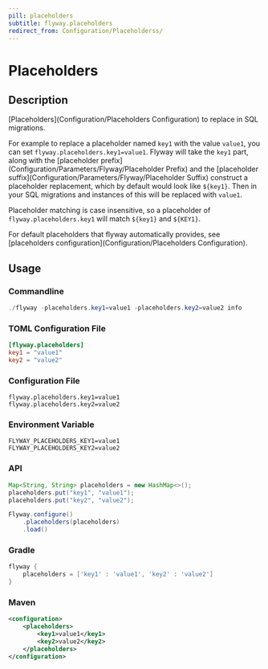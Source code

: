 ```yaml
---
pill: placeholders
subtitle: flyway.placeholders
redirect_from: Configuration/Placeholderss/
---
```


# Placeholders

## Description
[Placeholders](Configuration/Placeholders Configuration) to replace in SQL migrations. 

For example to replace a placeholder named `key1` with the value `value1`, you can set `flyway.placeholders.key1=value1`. 
Flyway will take the `key1` part, along with the [placeholder prefix](Configuration/Parameters/Flyway/Placeholder Prefix) and the [placeholder suffix](Configuration/Parameters/Flyway/Placeholder Suffix) construct a placeholder replacement, which by default would look like `${key1}`. Then in your SQL migrations and instances of this will be replaced with `value1`. 

Placeholder matching is case insensitive, so a placeholder of `flyway.placeholders.key1` will match `${key1}` and `${KEY1}`.

For default placeholders that flyway automatically provides, see [placeholders configuration](Configuration/Placeholders Configuration).

## Usage

### Commandline
```powershell
./flyway -placeholders.key1=value1 -placeholders.key2=value2 info
```

### TOML Configuration File
```toml
[flyway.placeholders]
key1 = "value1"
key2 = "value2"
```


### Configuration File
```properties
flyway.placeholders.key1=value1
flyway.placeholders.key2=value2
```

### Environment Variable
```properties
FLYWAY_PLACEHOLDERS_KEY1=value1
FLYWAY_PLACEHOLDERS_KEY2=value2
```

### API
```java
Map<String, String> placeholders = new HashMap<>();
placeholders.put("key1", "value1");
placeholders.put("key2", "value2");

Flyway.configure()
    .placeholders(placeholders)
    .load()
```

### Gradle
```groovy
flyway {
    placeholders = ['key1' : 'value1', 'key2' : 'value2']
}
```

### Maven
```xml
<configuration>
    <placeholders>
        <key1>value1</key1>
        <key2>value2</key2>
    </placeholders>
</configuration>
```
